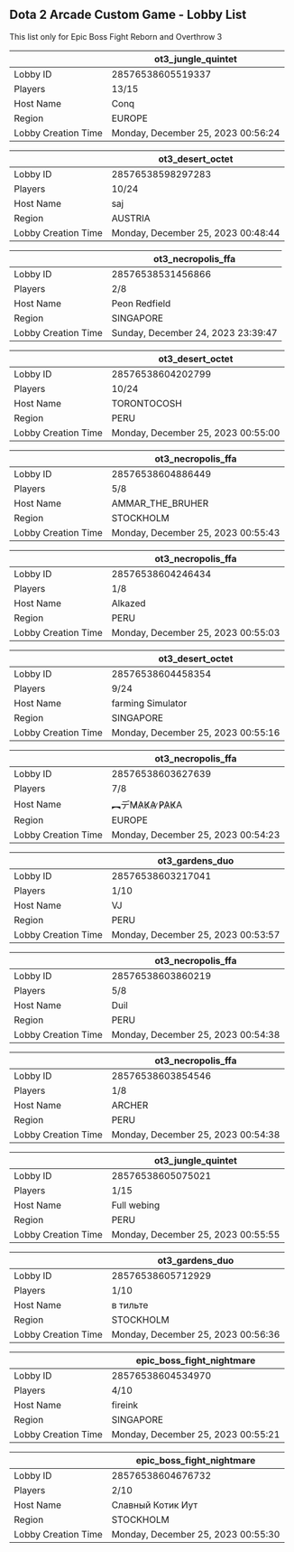 ## Dota 2 Arcade Custom Game - Lobby List

This list only for Epic Boss Fight Reborn and Overthrow 3

|  | ot3_jungle_quintet |
| ------ | ------ |
| Lobby ID | 28576538605519337 |
| Players | 13/15 |
| Host Name | Conq |
| Region | EUROPE |
| Lobby Creation Time | Monday, December 25, 2023 00:56:24 |


|  | ot3_desert_octet |
| ------ | ------ |
| Lobby ID | 28576538598297283 |
| Players | 10/24 |
| Host Name | saj |
| Region | AUSTRIA |
| Lobby Creation Time | Monday, December 25, 2023 00:48:44 |


|  | ot3_necropolis_ffa |
| ------ | ------ |
| Lobby ID | 28576538531456866 |
| Players | 2/8 |
| Host Name | Peon Redfield |
| Region | SINGAPORE |
| Lobby Creation Time | Sunday, December 24, 2023 23:39:47 |


|  | ot3_desert_octet |
| ------ | ------ |
| Lobby ID | 28576538604202799 |
| Players | 10/24 |
| Host Name | TORONTOCOSH |
| Region | PERU |
| Lobby Creation Time | Monday, December 25, 2023 00:55:00 |


|  | ot3_necropolis_ffa |
| ------ | ------ |
| Lobby ID | 28576538604886449 |
| Players | 5/8 |
| Host Name | AMMAR_THE_BRUHER |
| Region | STOCKHOLM |
| Lobby Creation Time | Monday, December 25, 2023 00:55:43 |


|  | ot3_necropolis_ffa |
| ------ | ------ |
| Lobby ID | 28576538604246434 |
| Players | 1/8 |
| Host Name | Alkazed |
| Region | PERU |
| Lobby Creation Time | Monday, December 25, 2023 00:55:03 |


|  | ot3_desert_octet |
| ------ | ------ |
| Lobby ID | 28576538604458354 |
| Players | 9/24 |
| Host Name | farming Simulator |
| Region | SINGAPORE |
| Lobby Creation Time | Monday, December 25, 2023 00:55:16 |


|  | ot3_necropolis_ffa |
| ------ | ------ |
| Lobby ID | 28576538603627639 |
| Players | 7/8 |
| Host Name | ︻デM̷A̷K̷A̷ ̷P̷A̷K̷A |
| Region | EUROPE |
| Lobby Creation Time | Monday, December 25, 2023 00:54:23 |


|  | ot3_gardens_duo |
| ------ | ------ |
| Lobby ID | 28576538603217041 |
| Players | 1/10 |
| Host Name | VJ |
| Region | PERU |
| Lobby Creation Time | Monday, December 25, 2023 00:53:57 |


|  | ot3_necropolis_ffa |
| ------ | ------ |
| Lobby ID | 28576538603860219 |
| Players | 5/8 |
| Host Name | Duil |
| Region | PERU |
| Lobby Creation Time | Monday, December 25, 2023 00:54:38 |


|  | ot3_necropolis_ffa |
| ------ | ------ |
| Lobby ID | 28576538603854546 |
| Players | 1/8 |
| Host Name | ARCHER |
| Region | PERU |
| Lobby Creation Time | Monday, December 25, 2023 00:54:38 |


|  | ot3_jungle_quintet |
| ------ | ------ |
| Lobby ID | 28576538605075021 |
| Players | 1/15 |
| Host Name | Full webing |
| Region | PERU |
| Lobby Creation Time | Monday, December 25, 2023 00:55:55 |


|  | ot3_gardens_duo |
| ------ | ------ |
| Lobby ID | 28576538605712929 |
| Players | 1/10 |
| Host Name | в тильте |
| Region | STOCKHOLM |
| Lobby Creation Time | Monday, December 25, 2023 00:56:36 |


|  | epic_boss_fight_nightmare |
| ------ | ------ |
| Lobby ID | 28576538604534970 |
| Players | 4/10 |
| Host Name | fireink |
| Region | SINGAPORE |
| Lobby Creation Time | Monday, December 25, 2023 00:55:21 |


|  | epic_boss_fight_nightmare |
| ------ | ------ |
| Lobby ID | 28576538604676732 |
| Players | 2/10 |
| Host Name | Славный Котик Иут |
| Region | STOCKHOLM |
| Lobby Creation Time | Monday, December 25, 2023 00:55:30 |


